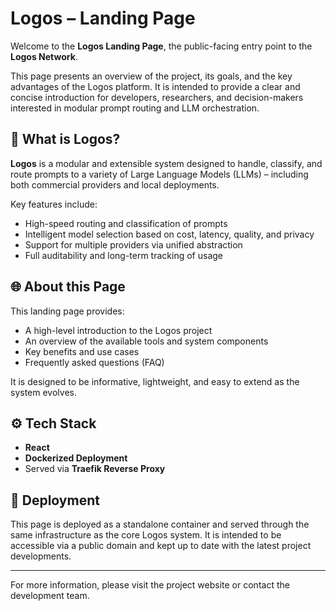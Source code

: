 # Logos – Landing Page

Welcome to the **Logos Landing Page**, the public-facing entry point to the **Logos Network**.

This page presents an overview of the project, its goals, and the key advantages of the Logos platform. It is intended to provide a clear and concise introduction for developers, researchers, and decision-makers interested in modular prompt routing and LLM orchestration.

## 🧠 What is Logos?

**Logos** is a modular and extensible system designed to handle, classify, and route prompts to a variety of Large Language Models (LLMs) – including both commercial providers and local deployments.

Key features include:

- High-speed routing and classification of prompts
- Intelligent model selection based on cost, latency, quality, and privacy
- Support for multiple providers via unified abstraction
- Full auditability and long-term tracking of usage

## 🌐 About this Page

This landing page provides:

- A high-level introduction to the Logos project
- An overview of the available tools and system components
- Key benefits and use cases
- Frequently asked questions (FAQ)

It is designed to be informative, lightweight, and easy to extend as the system evolves.

## ⚙️ Tech Stack

- **React**
- **Dockerized Deployment**
- Served via **Traefik Reverse Proxy**

## 🚀 Deployment

This page is deployed as a standalone container and served through the same infrastructure as the core Logos system. It is intended to be accessible via a public domain and kept up to date with the latest project developments.

---

For more information, please visit the project website or contact the development team.
